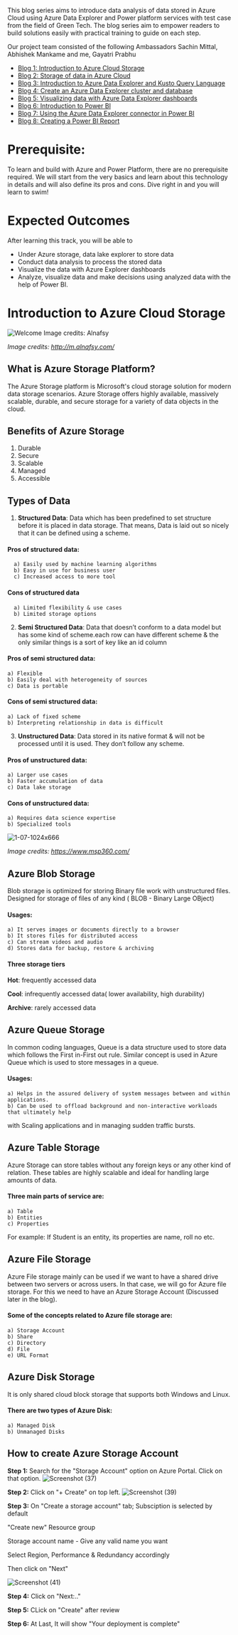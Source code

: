 This blog series aims to introduce data analysis of data stored in Azure Cloud using Azure Data Explorer and Power platform services with test case from the field of Green Tech. The blog series aim to empower readers to build solutions easily with practical training to guide on each step.

Our project team consisted of the following Ambassadors Sachin Mittal, Abhishek Mankame and me, Gayatri Prabhu

* [Blog 1: Introduction to Azure Cloud Storage](https://github.com/prabhugayatri/MLSA-SIL-Blog-2022/blob/main/Blog1.md) 
* [Blog 2: Storage of data in Azure Cloud](https://github.com/prabhugayatri/MLSA-SIL-Blog-2022/blob/main/Blog2.md)
* [Blog 3: Introduction to Azure Data Explorer and Kusto Query Language](https://github.com/prabhugayatri/MLSA-SIL-Blog-2022/blob/main/Blog3.md)
* [Blog 4: Create an Azure Data Explorer cluster and database](https://github.com/prabhugayatri/MLSA-SIL-Blog-2022/blob/main/Blog4.md)
* [Blog 5: Visualizing data with Azure Data Explorer dashboards](https://github.com/prabhugayatri/MLSA-SIL-Blog-2022/blob/main/Blog5.md)
* [Blog 6: Introduction to Power BI](https://github.com/prabhugayatri/MLSA-SIL-Blog-2022/blob/main/Blog6.md)
* [Blog 7: Using the Azure Data Explorer connector in Power BI](https://github.com/prabhugayatri/MLSA-SIL-Blog-2022/blob/main/Blog7.md)
* [Blog 8: Creating a Power BI Report](https://github.com/prabhugayatri/MLSA-SIL-Blog-2022/blob/main/Blog8.md)

# Prerequisite:
To learn and build with Azure and Power Platform, there are no prerequisite required. We will start from the very basics and learn about this technology in details and will also define its pros and cons. Dive right in and you will learn to swim!

# Expected Outcomes
After learning this track, you will be able to
* Under Azure storage, data lake explorer to store data
* Conduct data analysis to process the stored data
* Visualize the data with Azure Explorer dashboards
* Analyze, visualize data and make decisions using analyzed data with the help of Power BI.

# Introduction to Azure Cloud Storage

![Welcome Image credits: Alnafsy](https://user-images.githubusercontent.com/58803999/173579763-bd5ea067-4d35-4f75-89d6-fdd02192d11e.jpeg)

*Image credits: http://m.alnafsy.com/*

## What is Azure Storage Platform?
The Azure Storage platform is Microsoft's cloud storage solution for modern data storage scenarios. Azure Storage offers highly available, massively scalable, durable, and secure storage for a variety of data objects in the cloud.

## Benefits of Azure Storage
1. Durable 
2. Secure
3. Scalable
4. Managed
5. Accessible


## Types of Data

1. **Structured Data**: Data which has been predefined to set structure before it is placed in data storage. That means, Data is laid out so nicely that it can be defined using a scheme.
 #### Pros of structured data:
      a) Easily used by machine learning algorithms
      b) Easy in use for business user
      c) Increased access to more tool
 #### Cons of structured data
      a) Limited flexibility & use cases
      b) Limited storage options

2. **Semi Structured Data**: Data that doesn’t conform to a data model but has some kind of scheme.each row can have different scheme & the only similar things is a sort of key like an id column 
 #### Pros of semi structured data:
    a) Flexible
    b) Easily deal with heterogeneity of sources
    c) Data is portable
 #### Cons of semi structured data:
    a) Lack of fixed scheme
    b) Interpreting relationship in data is difficult

3. **Unstructured Data**: Data stored in its native format & will not be processed until it is used. They don’t follow any scheme.
 #### Pros of unstructured data:
    a) Larger use cases
    b) Faster accumulation of data
    c) Data lake storage
 #### Cons of unstructured data:
    a) Requires data science expertise
    b) Specialized tools

![1-07-1024x666](https://user-images.githubusercontent.com/82721772/204833387-5d972788-438f-4d28-bb68-06ec97a88d56.png)

*Image credits: https://www.msp360.com/*

## Azure Blob Storage
Blob storage is optimized for storing Binary file work with unstructured files.
Designed for storage of files of any kind ( BLOB - Binary Large OBject)
 #### Usages:
    a) It serves images or documents directly to a browser
    b) It stores files for distributed access
    c) Can stream videos and audio
    d) Stores data for backup, restore & archiving
#### Three storage tiers
**Hot**: frequently accessed data

**Cool**: infrequently accessed data( lower availability, high durability)

**Archive**: rarely accessed data

## Azure Queue Storage
In common coding languages, Queue is a data structure used to store data which follows the First in-First out rule. Similar concept is used in Azure Queue which is used to store messages in a queue.

#### Usages:
    a) Helps in the assured delivery of system messages between and within applications.
    b) Can be used to offload background and non-interactive workloads that ultimately help
   with Scaling applications and in managing sudden traffic bursts.
   
## Azure Table Storage
Azure Storage can store tables without any foreign keys or any other kind of relation. These tables are highly scalable and ideal for handling large amounts of data. 
#### Three main parts of service are:
    a) Table
    b) Entities
    c) Properties
   
   For example: If Student is an entity, its properties are name, roll no etc.

## Azure File Storage
Azure File storage mainly can be used if we want to have a shared drive between two servers or across users. In that case, we will go for Azure file storage. For this we need to have an Azure Storage Account (Discussed later in the blog).
#### Some of the concepts related to Azure file storage are:
    a) Storage Account
    b) Share
    c) Directory
    d) File
    e) URL Format

## Azure Disk Storage
It is only shared cloud block storage that supports both Windows and Linux. 
#### There are two types of Azure Disk: 
    a) Managed Disk
    b) Unmanaged Disks

## How to create Azure Storage Account
**Step 1:** Search for the "Storage Account" option on Azure Portal. Click on that option.
![Screenshot (37)](https://user-images.githubusercontent.com/82721772/204853798-ce35745e-94b6-41f0-96b4-fae9acd61c0a.png)

**Step 2:** Click on "+ Create" on top left.
![Screenshot (39)](https://user-images.githubusercontent.com/82721772/204854454-5531b460-8c3e-401b-ba70-cc3f0f637f04.png)

**Step 3:** On "Create a storage account" tab; 
Subsciption is selected by default

"Create new" Resource group

Storage account name - Give any valid name you want

Select Region, Performance & Redundancy accordingly

Then click on "Next"

![Screenshot (41)](https://user-images.githubusercontent.com/82721772/204855670-5758a5bd-3b4e-4d2e-993c-0c8513a1336f.png)

**Step 4:** Click on "Next:.."

**Step 5:** CLick on "Create" after review

**Step 6:** At Last, It will show "Your deployment is complete"




